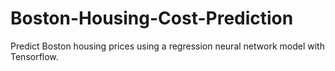 # Boston-Housing-Cost-Prediction
Predict Boston housing prices using a regression neural network model with Tensorflow.
